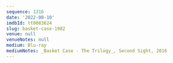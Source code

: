 ```yaml
---
sequence: 1316
date: '2022-08-10'
imdbId: tt0083624
slug: basket-case-1982
venue: null
venueNotes: null
medium: Blu-ray
mediumNotes: _Basket Case - The Trilogy_, Second Sight, 2016
---
```


